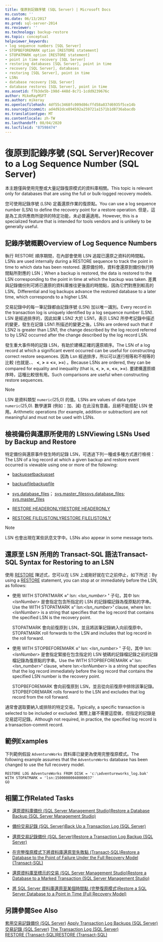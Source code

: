 ```yaml
---
title: 復原到記錄序號 (SQL Server) | Microsoft Docs
ms.custom: ''
ms.date: 06/13/2017
ms.prod: sql-server-2014
ms.reviewer: ''
ms.technology: backup-restore
ms.topic: conceptual
helpviewer_keywords:
- log sequence numbers [SQL Server]
- STOPBEFOREMARK option [RESTORE statement]
- STOPATMARK option [RESTORE statement]
- point in time recovery [SQL Server]
- restoring databases [SQL Server], point in time
- recovery [SQL Server], databases
- restoring [SQL Server], point in time
- LSNs
- database recovery [SQL Server]
- database restores [SQL Server], point in time
ms.assetid: f7b3de5b-198d-448d-8c71-1cdd9239676c
author: MikeRayMSFT
ms.author: mikeray
ms.openlocfilehash: 4df55c3468fc009d86cffd58a837d6935f5ce14b
ms.sourcegitcommit: ad4d92dce894592a259721a1571b1d8736abacdb
ms.translationtype: MT
ms.contentlocale: zh-TW
ms.lasthandoff: 08/04/2020
ms.locfileid: "87598474"
---
```

# <a name="recover-to-a-log-sequence-number-sql-server"></a><span data-ttu-id="29825-102">復原到記錄序號 (SQL Server)</span><span class="sxs-lookup"><span data-stu-id="29825-102">Recover to a Log Sequence Number (SQL Server)</span></span>
  <span data-ttu-id="29825-103">本主題僅與使用完整或大量記錄復原模式的資料庫相關。</span><span class="sxs-lookup"><span data-stu-id="29825-103">This topic is relevant only for databases that are using the full or bulk-logged recovery models.</span></span>  
  
 <span data-ttu-id="29825-104">您可使用記錄序號 (LSN) 定義還原作業的復原點。</span><span class="sxs-lookup"><span data-stu-id="29825-104">You can use a log sequence number (LSN) to define the recovery point for a restore operation.</span></span> <span data-ttu-id="29825-105">但是，這是為工具供應商所提供的特定功能，未必普遍適用。</span><span class="sxs-lookup"><span data-stu-id="29825-105">However, this is a specialized feature that is intended for tools vendors and is unlikely to be generally useful.</span></span>  
  
##  <a name="overview-of-log-sequence-numbers"></a><a name="LSNs"></a> <span data-ttu-id="29825-106">記錄序號概觀</span><span class="sxs-lookup"><span data-stu-id="29825-106">Overview of Log Sequence Numbers</span></span>  
 <span data-ttu-id="29825-107">執行 RESTORE 順序期間，在內部會使用 LSN 追蹤已還原之資料的時間點。</span><span class="sxs-lookup"><span data-stu-id="29825-107">LSNs are used internally during a RESTORE sequence to track the point in time to which data has been restored.</span></span> <span data-ttu-id="29825-108">還原備份時，資料會還原到備份執行時間點所對應的 LSN；</span><span class="sxs-lookup"><span data-stu-id="29825-108">When a backup is restored, the data is restored to the LSN corresponding to the point in time at which the backup was taken.</span></span> <span data-ttu-id="29825-109">差異與記錄備份則可將已還原的資料庫推往更後面的時間點，因為它們對應到較高的 LSN。</span><span class="sxs-lookup"><span data-stu-id="29825-109">Differential and log backups advance the restored database to a later time, which corresponds to a higher LSN.</span></span>  
  
 <span data-ttu-id="29825-110">交易記錄中的每一筆記錄都由記錄序號 (LSN) 加以唯一識別。</span><span class="sxs-lookup"><span data-stu-id="29825-110">Every record in the transaction log is uniquely identified by a log sequence number (LSN).</span></span> <span data-ttu-id="29825-111">LSN 是經過排序的，因此如果 LSN2 大於 LSN1，表示 LSN2 所參考記錄中描述的變更，發生在記錄 LSN1 所描述的變更之後。</span><span class="sxs-lookup"><span data-stu-id="29825-111">LSNs are ordered such that if LSN2 is greater than LSN1, the change described by the log record referred to by LSN2 occurred after the change described by the log record LSN.</span></span>  
  
 <span data-ttu-id="29825-112">發生重大事件時的記錄 LSN，有助於建構正確的還原順序。</span><span class="sxs-lookup"><span data-stu-id="29825-112">The LSN of a log record at which a significant event occurred can be useful for constructing correct restore sequences.</span></span> <span data-ttu-id="29825-113">因為 Lsn 經過排序，所以可以進行相等和不相等的比較 (也就是、、 **\<**, **>** **=** **\<=**, **>=**) 。</span><span class="sxs-lookup"><span data-stu-id="29825-113">Because LSNs are ordered, they can be compared for equality and inequality (that is, **\<**, **>**, **=**, **\<=**, **>=**).</span></span> <span data-ttu-id="29825-114">要建構還原順序時，這種比較很有用。</span><span class="sxs-lookup"><span data-stu-id="29825-114">Such comparisons are useful when constructing restore sequences.</span></span>  
  
> [!NOTE]  
>  <span data-ttu-id="29825-115">LSN 是資料類型 `numeric`(25,0) 的值。</span><span class="sxs-lookup"><span data-stu-id="29825-115">LSNs are values of data type `numeric`(25,0).</span></span> <span data-ttu-id="29825-116">數學運算 (例如：加、減) 在此沒有意義，且絕不能搭配 LSN 使用。</span><span class="sxs-lookup"><span data-stu-id="29825-116">Arithmetic operations (for example, addition or subtraction) are not meaningful and must not be used with LSNs.</span></span>  
  

  
## <a name="viewing-lsns-used-by-backup-and-restore"></a><span data-ttu-id="29825-117">檢視備份與還原所使用的 LSN</span><span class="sxs-lookup"><span data-stu-id="29825-117">Viewing LSNs Used by Backup and Restore</span></span>  
 <span data-ttu-id="29825-118">特定備份與還原事件發生時的記錄 LSN，可透過下列一種或多種方式進行檢視：</span><span class="sxs-lookup"><span data-stu-id="29825-118">The LSN of a log record at which a given backup and restore event occurred is viewable using one or more of the following:</span></span>  
  
-   [<span data-ttu-id="29825-119">backupset</span><span class="sxs-lookup"><span data-stu-id="29825-119">backupset</span></span>](/sql/relational-databases/system-tables/backupset-transact-sql)  
  
-   [<span data-ttu-id="29825-120">backupfile</span><span class="sxs-lookup"><span data-stu-id="29825-120">backupfile</span></span>](/sql/relational-databases/system-tables/backupfile-transact-sql)  
  
-   <span data-ttu-id="29825-121">[sys.database_files](/sql/relational-databases/system-catalog-views/sys-database-files-transact-sql)； [sys.master_files](/sql/relational-databases/system-catalog-views/sys-master-files-transact-sql)</span><span class="sxs-lookup"><span data-stu-id="29825-121">[sys.database_files](/sql/relational-databases/system-catalog-views/sys-database-files-transact-sql); [sys.master_files](/sql/relational-databases/system-catalog-views/sys-master-files-transact-sql)</span></span>  
  
-   [<span data-ttu-id="29825-122">RESTORE HEADERONLY</span><span class="sxs-lookup"><span data-stu-id="29825-122">RESTORE HEADERONLY</span></span>](/sql/t-sql/statements/restore-statements-headeronly-transact-sql)  
  
-   [<span data-ttu-id="29825-123">RESTORE FILELISTONLY</span><span class="sxs-lookup"><span data-stu-id="29825-123">RESTORE FILELISTONLY</span></span>](/sql/t-sql/statements/restore-statements-filelistonly-transact-sql)  
  
> [!NOTE]  
>  <span data-ttu-id="29825-124">LSN 也會出現在某些訊息文字中。</span><span class="sxs-lookup"><span data-stu-id="29825-124">LSNs also appear in some message texts.</span></span>  
  
## <a name="transact-sql-syntax-for-restoring-to-an-lsn"></a><span data-ttu-id="29825-125">還原至 LSN 所用的 Transact-SQL 語法</span><span class="sxs-lookup"><span data-stu-id="29825-125">Transact-SQL Syntax for Restoring to an LSN</span></span>  
 <span data-ttu-id="29825-126">使用 [RESTORE](/sql/t-sql/statements/restore-statements-transact-sql) 陳述式，您可以在 LSN 上或剛好就在它之前停止，如下所述：</span><span class="sxs-lookup"><span data-stu-id="29825-126">By using a [RESTORE](/sql/t-sql/statements/restore-statements-transact-sql) statement, you can stop at or immediately before the LSN, as follows:</span></span>  
  
-   <span data-ttu-id="29825-127">使用 WITH STOPATMARK **='** lsn: _<lsn_number>_ **'** 子句，其中 lsn: *\<lsnNumber>* 是會指定包含所指定的 LSN 的記錄檔記錄為復原點的字串。</span><span class="sxs-lookup"><span data-stu-id="29825-127">Use the WITH STOPATMARK **='** lsn:_<lsn_number>_**'** clause, where lsn:*\<lsnNumber>* is a string that specifies that the log record that contains the specified LSN is the recovery point.</span></span>  
  
     <span data-ttu-id="29825-128">STOPATMARK 會向前復原到 LSN，並且將該筆記錄納入向前復原中。</span><span class="sxs-lookup"><span data-stu-id="29825-128">STOPATMARK roll forwards to the LSN and includes that log record in the roll forward.</span></span>  
  
-   <span data-ttu-id="29825-129">使用 WITH STOPBEFOREMARK **='** lsn: _<lsn_number>_ **'** 子句，其中 lsn: *\<lsnNumber>* 是會指定緊接在包含指定的 LSN 號碼的記錄檔記錄之前的記錄檔記錄為復原點的字串。</span><span class="sxs-lookup"><span data-stu-id="29825-129">Use the WITH STOPBEFOREMARK **='** lsn:_<lsn_number>_**'** clause, where lsn:*\<lsnNumber>* is a string that specifies that the log record immediately before the log record that contains the specified LSN number is the recovery point.</span></span>  
  
     <span data-ttu-id="29825-130">STOPBEFOREMARK 會向前復原到 LSN，並且從向前復原中排除該筆記錄。</span><span class="sxs-lookup"><span data-stu-id="29825-130">STOPBEFOREMARK rolls forward to the LSN and excludes that log record from the roll forward.</span></span>  
  
 <span data-ttu-id="29825-131">通常會選取要納入或排除的特定交易。</span><span class="sxs-lookup"><span data-stu-id="29825-131">Typically, a specific transaction is selected to be included or excluded.</span></span> <span data-ttu-id="29825-132">實際上雖不需要這麼做，但指定的記錄是交易認可記錄。</span><span class="sxs-lookup"><span data-stu-id="29825-132">Although not required, in practice, the specified log record is a transaction-commit record.</span></span>  
  
## <a name="examples"></a><span data-ttu-id="29825-133">範例</span><span class="sxs-lookup"><span data-stu-id="29825-133">Examples</span></span>  
 <span data-ttu-id="29825-134">下列範例假設 `AdventureWorks` 資料庫已變更為使用完整復原模式。</span><span class="sxs-lookup"><span data-stu-id="29825-134">The following example assumes that the `AdventureWorks` database has been changed to use the full recovery model.</span></span>  
  
```  
RESTORE LOG AdventureWorks FROM DISK = 'c:\adventureworks_log.bak'   
WITH STOPATMARK = 'lsn:15000000040000037'  
GO  
```  
  
##  <a name="related-tasks"></a><a name="RelatedTasks"></a> <span data-ttu-id="29825-135">相關工作</span><span class="sxs-lookup"><span data-stu-id="29825-135">Related Tasks</span></span>  
  
-   [<span data-ttu-id="29825-136">還原資料庫備份 &#40;SQL Server Management Studio&#41;</span><span class="sxs-lookup"><span data-stu-id="29825-136">Restore a Database Backup &#40;SQL Server Management Studio&#41;</span></span>](restore-a-database-backup-using-ssms.md)  
  
-   [<span data-ttu-id="29825-137">備份交易記錄 &#40;SQL Server&#41;</span><span class="sxs-lookup"><span data-stu-id="29825-137">Back Up a Transaction Log &#40;SQL Server&#41;</span></span>](back-up-a-transaction-log-sql-server.md)  
  
-   [<span data-ttu-id="29825-138">還原交易記錄備份 &#40;SQL Server&#41;</span><span class="sxs-lookup"><span data-stu-id="29825-138">Restore a Transaction Log Backup &#40;SQL Server&#41;</span></span>](restore-a-transaction-log-backup-sql-server.md)  
  
-   [<span data-ttu-id="29825-139">在完整復原模式下將資料庫還原至失敗點 &#40;Transact-SQL&#41;</span><span class="sxs-lookup"><span data-stu-id="29825-139">Restore a Database to the Point of Failure Under the Full Recovery Model &#40;Transact-SQL&#41;</span></span>](restore-database-to-point-of-failure-full-recovery.md)  
  
-   [<span data-ttu-id="29825-140">還原資料庫至標示的交易 &#40;SQL Server Management Studio&#41;</span><span class="sxs-lookup"><span data-stu-id="29825-140">Restore a Database to a Marked Transaction &#40;SQL Server Management Studio&#41;</span></span>](restore-a-database-to-a-marked-transaction-sql-server-management-studio.md)  
  
-   [<span data-ttu-id="29825-141">將 SQL Server 資料庫還原至某個時間點 &#40;完整復原模式&#41;</span><span class="sxs-lookup"><span data-stu-id="29825-141">Restore a SQL Server Database to a Point in Time &#40;Full Recovery Model&#41;</span></span>](restore-a-sql-server-database-to-a-point-in-time-full-recovery-model.md)  
  
## <a name="see-also"></a><span data-ttu-id="29825-142">另請參閱</span><span class="sxs-lookup"><span data-stu-id="29825-142">See Also</span></span>  
 <span data-ttu-id="29825-143">[套用交易記錄備份 &#40;SQL Server&#41;](transaction-log-backups-sql-server.md) </span><span class="sxs-lookup"><span data-stu-id="29825-143">[Apply Transaction Log Backups &#40;SQL Server&#41;](transaction-log-backups-sql-server.md) </span></span>  
 <span data-ttu-id="29825-144">[交易記錄 &#40;SQL Server&#41;](../logs/the-transaction-log-sql-server.md) </span><span class="sxs-lookup"><span data-stu-id="29825-144">[The Transaction Log &#40;SQL Server&#41;](../logs/the-transaction-log-sql-server.md) </span></span>  
 [<span data-ttu-id="29825-145">RESTORE &#40;Transact-SQL&#41;</span><span class="sxs-lookup"><span data-stu-id="29825-145">RESTORE &#40;Transact-SQL&#41;</span></span>](/sql/t-sql/statements/restore-statements-transact-sql)  
  
  
